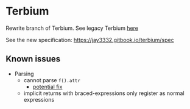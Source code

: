 # Terbium

Rewrite branch of Terbium. See legacy Terbium [here](https://github.com/TerbiumLang/Terbium/tree/legacy)

See the new specification: https://jay3332.gitbook.io/terbium/spec

## Known issues

- Parsing
  - cannot parse `f().attr`
    - [potential fix](https://discord.com/channels/273534239310479360/1087679298309214261/1103015503284412456)
  - implicit returns with braced-expressions only register as normal expressions
